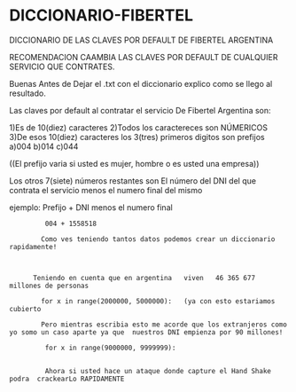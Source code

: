 # DICCIONARIO-FIBERTEL
DICCIONARIO DE LAS CLAVES POR DEFAULT DE FIBERTEL ARGENTINA

RECOMENDACION CAAMBIA LAS CLAVES POR DEFAULT DE CUALQUIER SERVICIO QUE CONTRATES.



Buenas Antes de Dejar el .txt  con el diccionario  explico como se llego al resultado.


Las claves  por default al contratar el servicio De Fibertel Argentina son:

1)Es de 10(diez) caracteres
2)Todos los caractereces son NÚMERICOS  
3)De esos 10(diez) caracteres  los 3(tres) primeros digitos son prefijos
  a)004
  b)014
  c)044
   
   ((El prefijo varia si usted es mujer, hombre  o es usted una empresa))
  
 Los otros 7(siete) números restantes son El número del DNI del que contrata el servicio menos el numero final  del mismo
 
 
 ejemplo:   Prefijo + DNI menos el numero final
 
             004 + 1558518
             
            Como ves teniendo tantos datos podemos crear un diccionario rapidamente!
            
    
          
          Teniendo en cuenta que en argentina   viven   46 365 677  millones de personas
           
            for x in range(2000000, 5000000):   (ya con esto estariamos cubierto 

            Pero mientras escribia esto me acorde que los extranjeros como yo somo un caso aparte ya que  nuestros DNI empienza por 90 millones!

             for x in range(9000000, 9999999):
             
             
             Ahora si usted hace un ataque donde capture el Hand Shake podra  crackearLo RAPIDAMENTE 

             
             
